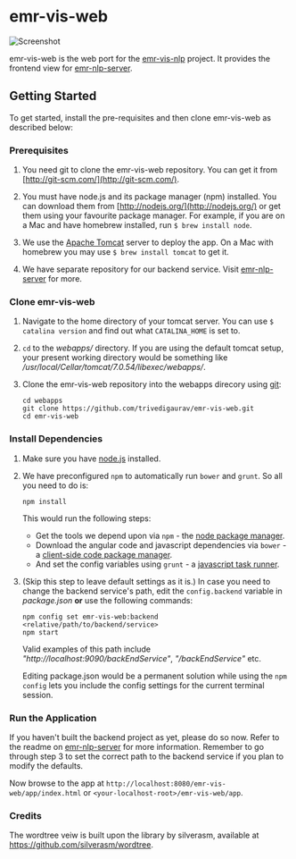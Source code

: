 # emr-vis-web 

![Screenshot](https://github.com/trivedigaurav/emr-vis-web/raw/master/screenshot.png)

emr-vis-web is the web port for the [emr-vis-nlp](https://github.com/trivedigaurav/emr-vis-nlp) project. It provides the frontend view for [emr-nlp-server](https://github.com/trivedigaurav/emr-nlp-server).

## Getting Started

To get started, install the pre-requisites and then clone emr-vis-web as described below:

### Prerequisites

1. You need git to clone the emr-vis-web repository. You can get it from
[http://git-scm.com/](http://git-scm.com/).

2. You must have node.js and its package manager (npm) installed. You can download them from [http://nodejs.org/](http://nodejs.org/) or get them using your favourite package manager. For example, if you are on a Mac and have homebrew installed, run `$ brew install node`.

3. We use the [Apache Tomcat](http://tomcat.apache.org/) server to deploy the app. On a Mac with homebrew you may use `$ brew install tomcat` to get it.

4. We have separate repository for our backend service. Visit [emr-nlp-server](https://github.com/trivedigaurav/emr-nlp-server) for more. 

### Clone emr-vis-web

1. Navigate to the home directory of your tomcat server. You can use `$ catalina version` and find out what `CATALINA_HOME` is set to.
2. `cd` to the _webapps/_ directory. If you are using the default tomcat setup, your present working directory would be something like _/usr/local/Cellar/tomcat/7.0.54/libexec/webapps/_.
3. Clone the emr-vis-web repository into the webapps direcory using [git][git]:

    ```
    cd webapps
    git clone https://github.com/trivedigaurav/emr-vis-web.git
    cd emr-vis-web
    ```

### Install Dependencies

1. Make sure you have [node.js][node] installed. 

2. We have preconfigured `npm` to automatically run `bower` and `grunt`. So all you need to do is:

    ```
    npm install
    ```
    
    This would run the following steps:
    
    * Get the tools we depend upon via `npm` - the [node package manager][npm].
    * Download the angular code and javascript dependencies via `bower` - a [client-side code package manager][bower].
    * And set the config variables using `grunt` - a [javascript task runner][grunt].

3. (Skip this step to leave default settings as it is.) 
   In case you need to change the backend service's path, edit the `config.backend` variable in _package.json_ **or**  use the following commands:

    ```
    npm config set emr-vis-web:backend <relative/path/to/backend/service>
    npm start
    ```
    
    Valid examples of this path include _"http://localhost:9090/backEndService"_, _"/backEndService"_ etc.
    
    Editing package.json would be a permanent solution while using the `npm config` lets you include the config settings for the current terminal session.

### Run the Application

If you haven't built the backend project as yet, please do so now. Refer to the readme on  [emr-nlp-server](https://github.com/trivedigaurav/emr-nlp-server) for more information. Remember to go through step 3 to set the correct path to the backend service if you plan to modify the defaults.

Now browse to the app at `http://localhost:8080/emr-vis-web/app/index.html` or `<your-localhost-root>/emr-vis-web/app`.


### Credits

The wordtree veiw is built upon the library by silverasm, available at https://github.com/silverasm/wordtree.

[git]: http://git-scm.com/
[bower]: http://bower.io
[npm]: https://www.npmjs.org/
[node]: http://nodejs.org
[grunt]: http://gruntjs.com/
